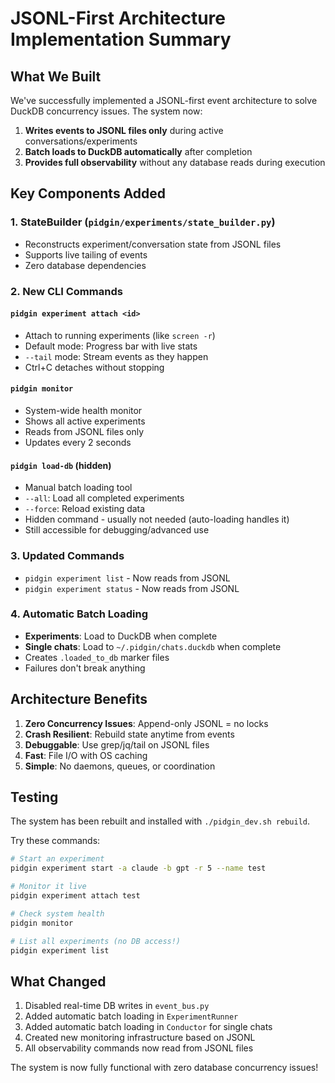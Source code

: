 # JSONL-First Architecture Implementation Summary

## What We Built

We've successfully implemented a JSONL-first event architecture to solve DuckDB concurrency issues. The system now:

1. **Writes events to JSONL files only** during active conversations/experiments
2. **Batch loads to DuckDB automatically** after completion
3. **Provides full observability** without any database reads during execution

## Key Components Added

### 1. StateBuilder (`pidgin/experiments/state_builder.py`)
- Reconstructs experiment/conversation state from JSONL files
- Supports live tailing of events
- Zero database dependencies

### 2. New CLI Commands

#### `pidgin experiment attach <id>` 
- Attach to running experiments (like `screen -r`)
- Default mode: Progress bar with live stats
- `--tail` mode: Stream events as they happen
- Ctrl+C detaches without stopping

#### `pidgin monitor`
- System-wide health monitor
- Shows all active experiments
- Reads from JSONL files only
- Updates every 2 seconds

#### `pidgin load-db` (hidden)
- Manual batch loading tool
- `--all`: Load all completed experiments
- `--force`: Reload existing data
- Hidden command - usually not needed (auto-loading handles it)
- Still accessible for debugging/advanced use

### 3. Updated Commands
- `pidgin experiment list` - Now reads from JSONL
- `pidgin experiment status` - Now reads from JSONL

### 4. Automatic Batch Loading
- **Experiments**: Load to DuckDB when complete
- **Single chats**: Load to `~/.pidgin/chats.duckdb` when complete
- Creates `.loaded_to_db` marker files
- Failures don't break anything

## Architecture Benefits

1. **Zero Concurrency Issues**: Append-only JSONL = no locks
2. **Crash Resilient**: Rebuild state anytime from events
3. **Debuggable**: Use grep/jq/tail on JSONL files
4. **Fast**: File I/O with OS caching
5. **Simple**: No daemons, queues, or coordination

## Testing

The system has been rebuilt and installed with `./pidgin_dev.sh rebuild`.

Try these commands:
```bash
# Start an experiment
pidgin experiment start -a claude -b gpt -r 5 --name test

# Monitor it live
pidgin experiment attach test

# Check system health
pidgin monitor

# List all experiments (no DB access!)
pidgin experiment list
```

## What Changed

1. Disabled real-time DB writes in `event_bus.py`
2. Added automatic batch loading in `ExperimentRunner` 
3. Added automatic batch loading in `Conductor` for single chats
4. Created new monitoring infrastructure based on JSONL
5. All observability commands now read from JSONL files

The system is now fully functional with zero database concurrency issues!